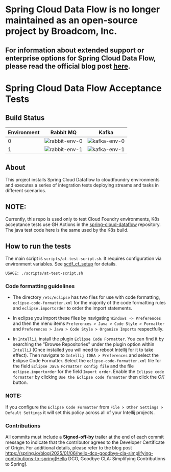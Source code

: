 # Spring Cloud Data Flow is no longer maintained as an open-source project by Broadcom, Inc.

## For information about extended support or enterprise options for Spring Cloud Data Flow, please read the official blog post [here](https://spring.io/blog/2025/04/21/spring-cloud-data-flow-commercial).

# Spring Cloud Data Flow Acceptance Tests

## Build Status

| Environment | Rabbit MQ | Kafka |
|---|----------|--------|
| 0 | ![rabbit-env-0](https://github.com/spring-cloud/spring-cloud-dataflow-acceptance-tests/actions/workflows/acceptance-tests-for-rabbit-0.yml/badge.svg) | ![kafka-env-0](https://github.com/spring-cloud/spring-cloud-dataflow-acceptance-tests/actions/workflows/acceptance-tests-for-kafka-0.yml/badge.svg) |
| 1 | ![rabbit-env-1](https://github.com/spring-cloud/spring-cloud-dataflow-acceptance-tests/actions/workflows/acceptance-tests-for-rabbit-1.yml/badge.svg) | ![kafka-env-1](https://github.com/spring-cloud/spring-cloud-dataflow-acceptance-tests/actions/workflows/acceptance-tests-for-kafka-1.yml/badge.svg) |

## About
This project installs Spring Cloud Dataflow to cloudfoundry environments and executes a series of integration tests deploying streams and tasks in different scenarios.

## NOTE:
Currently, this repo is used only to test Cloud Foundry environments, K8s acceptance tests use GH Actions in the [spring-cloud-dataflow](https://github.com/spring-cloud/spring-cloud-dataflow) repository.
The java test code here is the same used by the K8s build.


## How to run the tests

The main script is `scripts/at-test-script.sh`.
It requires configuration via environment variables.
See [scdf_cf_setup](https://github.com/dturanski/scdf_cf_setup#readme) for details.

```
USAGE: ./scripts/at-test-script.sh
```

### Code formatting guidelines

* The directory `/etc/eclipse` has two files for use with code formatting, `eclipse-code-formatter.xml` for the majority of the code formatting rules and `eclipse.importorder` to order the import statements.

* In eclipse you import these files by navigating `Windows -> Preferences` and then the menu items `Preferences > Java > Code Style > Formatter` and `Preferences > Java > Code Style > Organize Imports` respectfully.

* In `IntelliJ`, install the plugin `Eclipse Code Formatter`.
You can find it by searching the "Browse Repositories" under the plugin option within `IntelliJ` (Once installed you will need to reboot Intellij for it to take effect).
Then navigate to `Intellij IDEA > Preferences` and select the Eclipse Code Formatter.
Select the `eclipse-code-formatter.xml` file for the field `Eclipse Java Formatter config file` and the file `eclipse.importorder` for the field `Import order`.
Enable the `Eclipse code formatter` by clicking `Use the Eclipse code formatter` then click the *OK* button.

### NOTE:
If you configure the `Eclipse Code Formatter` from `File > Other Settings > Default Settings` it will set this policy across all of your Intellij projects.

### Contributions
All commits must include a **Signed-off-by** trailer at the end of each commit message to indicate that the contributor agrees to the Developer Certificate of Origin.
For additional details, please refer to the blog post https://spring.io/blog/2025/01/06/hello-dco-goodbye-cla-simplifying-contributions-to-spring[Hello DCO, Goodbye CLA: Simplifying Contributions to Spring].
